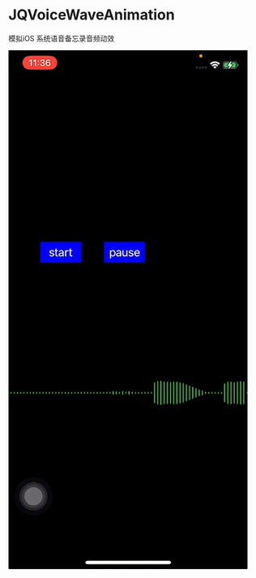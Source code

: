 # JQVoiceWaveAnimation
模拟iOS 系统语音备忘录音频动效

![image](https://github.com/Adaicon/JQVoiceWaveAnimation/blob/main/demo.gif)
